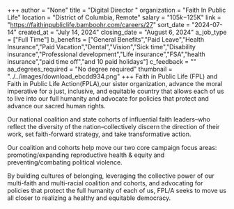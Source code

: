+++
author = "None"
title = "Digital Director "
organization = "Faith In Public Life"
location = "District of Columbia, Remote"
salary = "$105k-$125K"
link = "https://faithinpubliclife.bamboohr.com/careers/27"
sort_date = "2024-07-14"
created_at = "July 14, 2024"
closing_date = "August 6, 2024"
a_job_type = ["Full Time"]
b_benefits = ["General Benefits","Paid Leave","Health Insurance","Paid Vacation","Dental","Vision","Sick time","Disability insurance","Professional development","Life insurance","FSA","health insurance","paid time off","and 10 paid holidays"]
c_feedback = ""
aa_degrees_required = "No degree required"
thumbnail = "../../images/download_ebcdd934.png"
+++
Faith in Public Life (FPL) and Faith in Public Life Action(FPLA),our sister organization, advance the moral imperative for a just, inclusive, and equitable country that allows each of us to live into our full humanity and advocate for policies that protect and advance our sacred human rights.

Our national coalition and state cohorts of influential faith leaders–who reflect the diversity of the nation–collectively discern the direction of their work, set faith-forward strategy, and take transformative action.

Our coalition and cohorts help move our two core campaign focus areas: promoting/expanding reproductive health & equity and preventing/combating political violence.

By building cultures of belonging, leveraging the collective power of our multi-faith and multi-racial coalition and cohorts, and advocating for policies that protect the full humanity of each of us, FPL/A seeks to move us all closer to realizing a healthy and equitable democracy.
